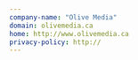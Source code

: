 ```yaml
---
company-name: "Olive Media"
domain: olivemedia.ca
home: http://www.olivemedia.ca
privacy-policy: http://
---
```




